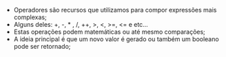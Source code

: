 * Operadores são recursos que utilizamos para compor expressões mais complexas; 
* Alguns deles: +, -, * , /, ++, >, <, >=, <= e etc… 
* Estas operações podem matemáticas ou até mesmo comparações; 
* A ideia principal é que um novo valor é gerado ou também um booleano pode ser retornado;
